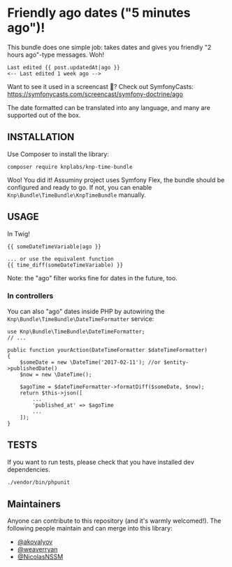 # Friendly ago dates ("5 minutes ago")!

This bundle does one simple job: takes dates and gives you friendly "2 hours ago"-type messages. Woh!

```html+jinja
Last edited {{ post.updatedAt|ago }}
<-- Last edited 1 week ago -->
```

Want to see it used in a screencast 🎥? Check out SymfonyCasts: https://symfonycasts.com/screencast/symfony-doctrine/ago

The date formatted can be translated into any language, and many are supported out of the box.

## INSTALLATION

Use Composer to install the library:

```
composer require knplabs/knp-time-bundle
```

Woo! You did it! Assuminy project uses Symfony Flex, the
bundle should be configured and ready to go. If not, you
can enable `Knp\Bundle\TimeBundle\KnpTimeBundle` manually.

## USAGE

In Twig!

```html+jinja
{{ someDateTimeVariable|ago }}

... or use the equivalent function
{{ time_diff(someDateTimeVariable) }}
```

Note: the "ago" filter works fine for dates in the future, too. 

### In controllers

You can also "ago" dates inside PHP by autowiring the `Knp\Bundle\TimeBundle\DateTimeFormatter` service:

```
use Knp\Bundle\TimeBundle\DateTimeFormatter;
// ...

public function yourAction(DateTimeFormatter $dateTimeFormatter)
{
    $someDate = new \DateTime('2017-02-11'); //or $entity->publishedDate()
    $now = new \DateTime();
    
    $agoTime = $dateTimeFormatter->formatDiff($someDate, $now);
    return $this->json([
        ...
        'published_at' => $agoTime
        ...
    ]);
}
```

## TESTS

If you want to run tests, please check that you have installed dev dependencies.

```bash
./vendor/bin/phpunit
```

## Maintainers

Anyone can contribute to this repository (and it's warmly welcomed!). The following
people maintain and can merge into this library:

 - [@akovalyov](https://github.com/akovalyov)
 - [@weaverryan](https://github.com/weaverryan)
 - [@NicolasNSSM](https://github.com/NicolasNSSM)
